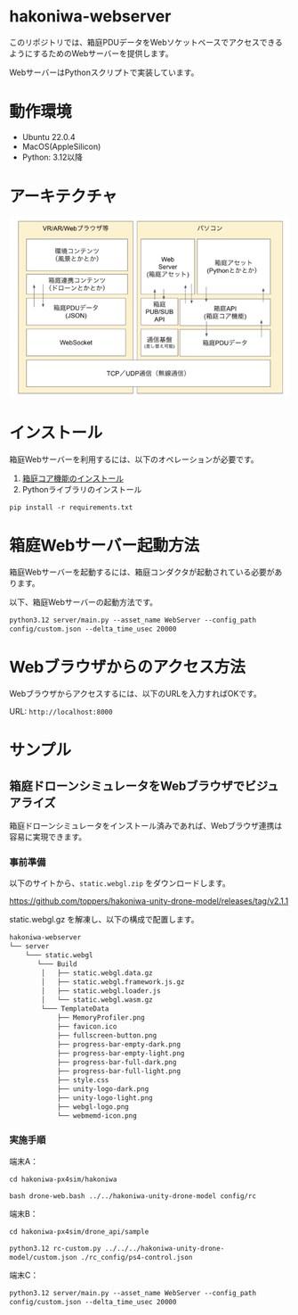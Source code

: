 # hakoniwa-webserver

このリポジトリでは、箱庭PDUデータをWebソケットベースでアクセスできるようにするためのWebサーバーを提供します。

WebサーバーはPythonスクリプトで実装しています。

# 動作環境

* Ubuntu 22.0.4
* MacOS(AppleSilicon)
* Python: 3.12以降

# アーキテクチャ

![image](docs/images/architecture.png)

# インストール

箱庭Webサーバーを利用するには、以下のオペレーションが必要です。

1. [箱庭コア機能のインストール](https://github.com/toppers/hakoniwa-core-cpp-client?tab=readme-ov-file#%E3%82%A4%E3%83%B3%E3%82%B9%E3%83%88%E3%83%BC%E3%83%AB%E6%89%8B%E9%A0%86)
2. Pythonライブラリのインストール

```
pip install -r requirements.txt
```

# 箱庭Webサーバー起動方法

箱庭Webサーバーを起動するには、箱庭コンダクタが起動されている必要があります。

以下、箱庭Webサーバーの起動方法です。

```
python3.12 server/main.py --asset_name WebServer --config_path config/custom.json --delta_time_usec 20000
```

# Webブラウザからのアクセス方法

Webブラウザからアクセスするには、以下のURLを入力すればOKです。

URL: `http://localhost:8000` 

# サンプル

## 箱庭ドローンシミュレータをWebブラウザでビジュアライズ

箱庭ドローンシミュレータをインストール済みであれば、Webブラウザ連携は容易に実現できます。

### 事前準備

以下のサイトから、`static.webgl.zip` をダウンロードします。

https://github.com/toppers/hakoniwa-unity-drone-model/releases/tag/v2.1.1

static.webgl.gz を解凍し、以下の構成で配置します。

```
hakoniwa-webserver
└── server
    └─── static.webgl
       └─── Build
        │   ├── static.webgl.data.gz
        │   ├── static.webgl.framework.js.gz
        │   ├── static.webgl.loader.js
        │   └── static.webgl.wasm.gz
        └─── TemplateData
            ├── MemoryProfiler.png
            ├── favicon.ico
            ├── fullscreen-button.png
            ├── progress-bar-empty-dark.png
            ├── progress-bar-empty-light.png
            ├── progress-bar-full-dark.png
            ├── progress-bar-full-light.png
            ├── style.css
            ├── unity-logo-dark.png
            ├── unity-logo-light.png
            ├── webgl-logo.png
            └── webmemd-icon.png
```

### 実施手順

端末A：
```
cd hakoniwa-px4sim/hakoniwa
```

```
bash drone-web.bash ../../hakoniwa-unity-drone-model config/rc
```

端末B：
```
cd hakoniwa-px4sim/drone_api/sample
```

```
python3.12 rc-custom.py ../../../hakoniwa-unity-drone-model/custom.json ./rc_config/ps4-control.json
```

端末C：
```
python3.12 server/main.py --asset_name WebServer --config_path config/custom.json --delta_time_usec 20000
```
